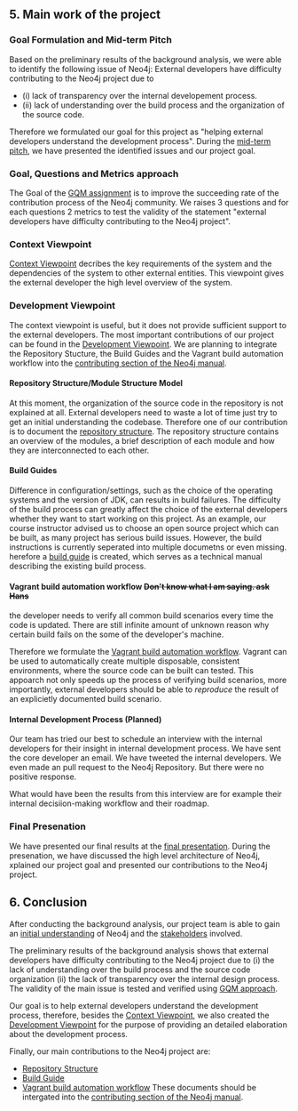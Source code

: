 ## 5. Main work of the project

### Goal Formulation and Mid-term Pitch
Based on the preliminary results of the background analysis, we were able to identify the following issue of Neo4j:
External developers have difficulty contributing to the Neo4j project due to 
* (i) lack of transparency over the internal developement process.
* (ii) lack of understanding over the build process and the organization of the source code.

Therefore we formulated our goal for this project as "helping external developers understand the development process".
During the [mid-term pitch](presentation/pitch/index.html), we have presented the identified issues and our project goal.

### Goal, Questions and Metrics approach
The Goal of the [GQM assignment](Metrics.md) is to improve the succeeding rate of the contribution process of the Neo4j community.
We raises 3 questions and for each questions 2 metrics to test the validity of the statement 
"external developers have difficulty contributing to the Neo4j project".

### Context Viewpoint
[Context Viewpoint](ContextView.md) decribes the key requirements of the system and
the dependencies of the system to other external entities. 
This viewpoint gives the external developer the high level overview of the system.
  
### Development Viewpoint
The context viewpoint is useful, but it does not provide sufficient support to the external developers.
The most important contributions of our project can be found in the [Development Viewpoint](DevelopmentView.md).
We are planning to integrate the Repository Stucture, the Build Guides and the Vagrant build automation workflow 
into the [contributing section of the Neo4j manual](http://docs.neo4j.org/chunked/milestone/community-contributing.html).

#### Repository Structure/Module Structure Model
At this moment, the organization of the source code in the repository is not explained at all.
External developers need to waste a lot of time just try to get an initial understanding the codebase.
Therefore one of our contribution is to document the [repository structure](DevelopmentView.md#module-structure-model).
The repository structure contains an overview of the modules, a brief description of each module and
how they are interconnected to each other.

#### Build Guides
Difference in configuration/settings, such as the choice of the operating systems and the version of JDK, can results in build failures.
The difficulty of the build process can greatly affect the choice of the external developers whether they want to start working on this project.
As an example, our course instructor advised us to choose an open source project which can be built, as many project has serious build issues.
However, the build instructions is currently seperated into multiple documetns or even missing.
herefore a [build guide](build.txt) is created, which serves as a technical manual describing the existing build process.

#### Vagrant build automation workflow ~~Don't know what I am saying. ask Hans~~
the developer needs to verify all common build scenarios every time the code is updated.
There are still infinite amount of unknown reason why certain build fails on the some of the developer's machine.

Therefore we formulate the [Vagrant build automation workflow](where).
Vagrant can be used to automatically create multiple disposable, consistent environments,
where the source code can be built can tested.
This appoarch not only speeds up the process of verifying build scenarios, more importantly,
external developers should be able to *reproduce* the result of an explicietly documented build scenario.

#### Internal Development Process (Planned)
Our team has tried our best to schedule an interview with the internal developers for their insight in internal development process.
We have sent the core developer an email.
We have tweeted the internal developers.
We even made an pull request to the Neo4j Repository. But there were no positive response.

What would have been the results from this interview are 
for example their internal decisiion-making workflow and their roadmap.

### Final Presenation
We have presented our final results at the [final presentation](presentation/final/index.html). 
During the presenation, we have discussed the high level architecture of Neo4j, xplained our project goal 
and presented our contributions to the Neo4j project.

## 6. Conclusion
After conducting the background analysis, 
our project team is able to gain an [initial understanding](Sketches.md) of Neo4j
and the [stakeholders](Stakeholders.md) involved.

The preliminary results of the background analysis shows that 
external developers have difficulty contributing to the Neo4j project due to 
(i) the lack of understanding over the build process and the source code organization
(ii) the lack of transparency over the internal design process.
The validity of the main issue is tested and verified using [GQM approach](Metrics.md).

Our goal is to help external developers understand the development process, 
therefore, besides the [Context Viewpoint](ContextView.md), we also created the [Development Viewpoint](DevelopmentView.md) 
for the purpose of providing an detailed elaboration about the development process.

Finally, our main contributions to the Neo4j project are:
* [Repository Structure](DevelopmentView.md#module-structure-model)
* [Build Guide](build.txt)
* [Vagrant build automation workflow](where)
These documents should be intergated into the [contributing section of the Neo4j manual](http://docs.neo4j.org/chunked/milestone/community-contributing.html).
